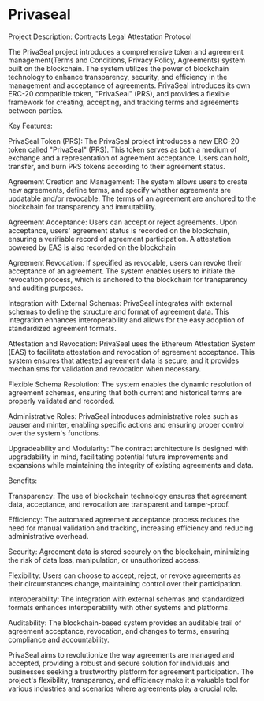 # Privaseal
Project Description: Contracts Legal Attestation Protocol

The PrivaSeal project introduces a comprehensive token and agreement management(Terms and Conditions, Privacy Policy, Agreements) system built on the blockchain. The system utilizes the power of blockchain technology to enhance transparency, security, and efficiency in the management and acceptance of agreements. PrivaSeal introduces its own ERC-20 compatible token, "PrivaSeal" (PRS), and provides a flexible framework for creating, accepting, and tracking terms and agreements between parties.

Key Features:

PrivaSeal Token (PRS): The PrivaSeal project introduces a new ERC-20 token called "PrivaSeal" (PRS). This token serves as both a medium of exchange and a representation of agreement acceptance. Users can hold, transfer, and burn PRS tokens according to their agreement status.

Agreement Creation and Management: The system allows users to create new agreements, define terms, and specify whether agreements are updatable and/or revocable. The terms of an agreement are anchored to the blockchain for transparency and immutability.

Agreement Acceptance: Users can accept or reject agreements. Upon acceptance, users' agreement status is recorded on the blockchain, ensuring a verifiable record of agreement participation. A attestation powered by EAS is also recorded on the blockchain

Agreement Revocation: If specified as revocable, users can revoke their acceptance of an agreement. The system enables users to initiate the revocation process, which is anchored to the blockchain for transparency and auditing purposes.

Integration with External Schemas: PrivaSeal integrates with external schemas to define the structure and format of agreement data. This integration enhances interoperability and allows for the easy adoption of standardized agreement formats.

Attestation and Revocation: PrivaSeal uses the Ethereum Attestation System (EAS) to facilitate attestation and revocation of agreement acceptance. This system ensures that attested agreement data is secure, and it provides mechanisms for validation and revocation when necessary.

Flexible Schema Resolution: The system enables the dynamic resolution of agreement schemas, ensuring that both current and historical terms are properly validated and recorded.

Administrative Roles: PrivaSeal introduces administrative roles such as pauser and minter, enabling specific actions and ensuring proper control over the system's functions.

Upgradeability and Modularity: The contract architecture is designed with upgradability in mind, facilitating potential future improvements and expansions while maintaining the integrity of existing agreements and data.

Benefits:

Transparency: The use of blockchain technology ensures that agreement data, acceptance, and revocation are transparent and tamper-proof.

Efficiency: The automated agreement acceptance process reduces the need for manual validation and tracking, increasing efficiency and reducing administrative overhead.

Security: Agreement data is stored securely on the blockchain, minimizing the risk of data loss, manipulation, or unauthorized access.

Flexibility: Users can choose to accept, reject, or revoke agreements as their circumstances change, maintaining control over their participation.

Interoperability: The integration with external schemas and standardized formats enhances interoperability with other systems and platforms.

Auditability: The blockchain-based system provides an auditable trail of agreement acceptance, revocation, and changes to terms, ensuring compliance and accountability.

PrivaSeal aims to revolutionize the way agreements are managed and accepted, providing a robust and secure solution for individuals and businesses seeking a trustworthy platform for agreement participation. The project's flexibility, transparency, and efficiency make it a valuable tool for various industries and scenarios where agreements play a crucial role.
